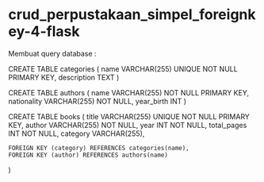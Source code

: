 # crud_perpustakaan_simpel_foreignkey-4-flask

Membuat query database :

CREATE TABLE categories (
	name VARCHAR(255) UNIQUE NOT NULL PRIMARY KEY,
	description TEXT
)

CREATE TABLE authors (
	name VARCHAR(255) NOT NULL PRIMARY KEY, 
	nationality VARCHAR(255) NOT NULL, 
	year_birth INT
)

CREATE TABLE books (
	title VARCHAR(255) UNIQUE NOT NULL PRIMARY KEY, 
	author VARCHAR(255) NOT NULL, 
	year INT NOT NULL, 
	total_pages INT NOT NULL, 
	category VARCHAR(255),
	
	FOREIGN KEY (category) REFERENCES categories(name),
	FOREIGN KEY (author) REFERENCES authors(name)
)
